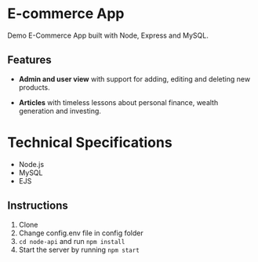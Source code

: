 # E-commerce App

Demo E-Commerce App built with Node, Express and MySQL.

## Features

- **Admin and user view** with support for adding, editing and deleting new products.

- **Articles** with timeless lessons about personal finance, wealth generation and investing.

# Technical Specifications

- Node.js
- MySQL
- EJS

## Instructions

1. Clone
2. Change config.env file in config folder
3. `cd node-api` and run `npm install`
4. Start the server by running `npm start`
